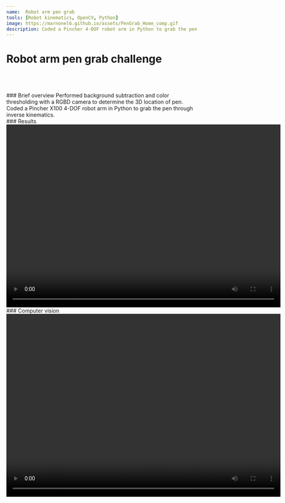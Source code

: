```yaml
---
name:  Robot arm pen grab
tools: [Robot kinematics, OpenCV, Python]
image: https://marnonel6.github.io/assets/PenGrab_Home_comp.gif
description: Coded a Pincher 4-DOF robot arm in Python to grab the pen through inverse kinematics
---
```


# Robot arm pen grab challenge <br><br>

<br>
### Brief overview
Performed background subtraction and color thresholding with a RGBD camera to determine the 3D location of pen. Coded a Pincher X100 4-DOF robot arm in Python to grab the pen through inverse kinematics.

<br>
### Results

<video width="720" height="480" controls="controls">
  <source src="https://user-images.githubusercontent.com/60977336/210115705-7d35e4bc-2bc6-46c8-be36-dcc7cbe63d3a.mp4" type="video/mp4">
</video>

<br>
### Computer vision

<video width="720" height="480" controls="controls">
  <source src="https://user-images.githubusercontent.com/60977336/210115681-78cf144d-e79e-4af4-a446-d6a3a0d468cd.mp4" type="video/mp4">
</video>

